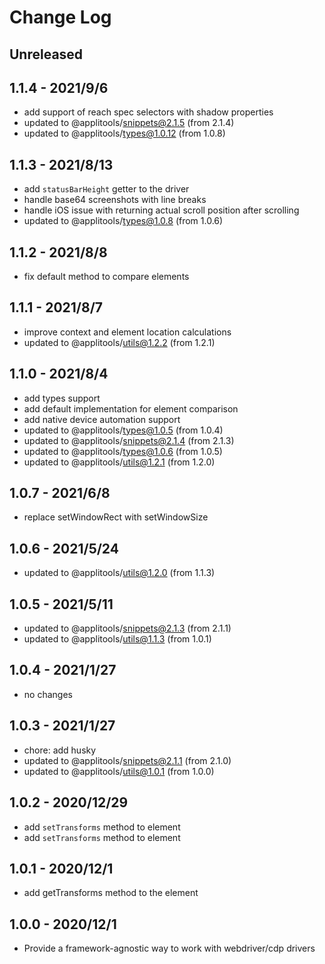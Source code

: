 # Change Log

## Unreleased


## 1.1.4 - 2021/9/6

- add support of reach spec selectors with shadow properties
- updated to @applitools/snippets@2.1.5 (from 2.1.4)
- updated to @applitools/types@1.0.12 (from 1.0.8)

## 1.1.3 - 2021/8/13

- add `statusBarHeight` getter to the driver
- handle base64 screenshots with line breaks
- handle iOS issue with returning actual scroll position after scrolling
- updated to @applitools/types@1.0.8 (from 1.0.6)

## 1.1.2 - 2021/8/8

- fix default method to compare elements

## 1.1.1 - 2021/8/7

- improve context and element location calculations
- updated to @applitools/utils@1.2.2 (from 1.2.1)

## 1.1.0 - 2021/8/4

- add types support
- add default implementation for element comparison
- add native device automation support
- updated to @applitools/types@1.0.5 (from 1.0.4)
- updated to @applitools/snippets@2.1.4 (from 2.1.3)
- updated to @applitools/types@1.0.6 (from 1.0.5)
- updated to @applitools/utils@1.2.1 (from 1.2.0)

## 1.0.7 - 2021/6/8

- replace setWindowRect with setWindowSize

## 1.0.6 - 2021/5/24

- updated to @applitools/utils@1.2.0 (from 1.1.3)

## 1.0.5 - 2021/5/11

- updated to @applitools/snippets@2.1.3 (from 2.1.1)
- updated to @applitools/utils@1.1.3 (from 1.0.1)

## 1.0.4 - 2021/1/27

- no changes

## 1.0.3 - 2021/1/27

- chore: add husky
- updated to @applitools/snippets@2.1.1 (from 2.1.0)
- updated to @applitools/utils@1.0.1 (from 1.0.0)

## 1.0.2 - 2020/12/29

- add `setTransforms` method to element
- add `setTransforms` method to element
## 1.0.1 - 2020/12/1

- add getTransforms method to the element

## 1.0.0 - 2020/12/1

- Provide a framework-agnostic way to work with webdriver/cdp drivers